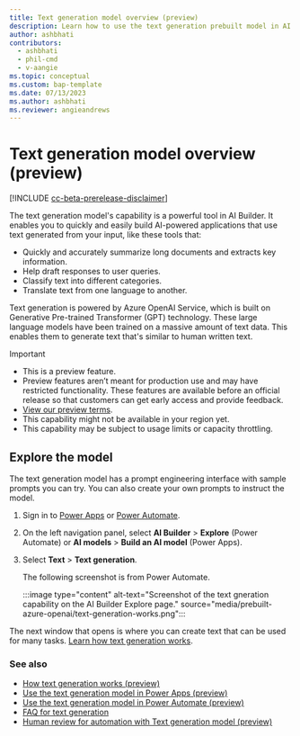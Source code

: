 ```yaml
---
title: Text generation model overview (preview)
description: Learn how to use the text generation prebuilt model in AI Builder to build a ChatGPT-like experience in Power Platform.
author: ashbhati
contributors:
  - ashbhati
  - phil-cmd
  - v-aangie
ms.topic: conceptual
ms.custom: bap-template
ms.date: 07/13/2023
ms.author: ashbhati
ms.reviewer: angieandrews
---
```


# Text generation model overview (preview)

[!INCLUDE [cc-beta-prerelease-disclaimer](./includes/cc-beta-prerelease-disclaimer.md)]

The text generation model's capability is a powerful tool in AI Builder. It enables you to quickly and easily build AI-powered applications that use text generated from your input, like these tools that:

- Quickly and accurately summarize long documents and extracts key information.
- Help draft responses to user queries.
- Classify text into different categories.
- Translate text from one language to another.

Text generation is powered by Azure OpenAI Service, which is built on Generative Pre-trained Transformer (GPT) technology. These large language models have been trained on a massive amount of text data. This enables them to generate text that's similar to human written text.

> [!IMPORTANT]
> - This is a preview feature.
> - Preview features aren’t meant for production use and may have restricted functionality. These features are available before an official release so that customers can get early access and provide feedback.
> - [View our preview terms](https://go.microsoft.com/fwlink/?linkid=2189520).
> - This capability might not be available in your region yet.
> - This capability may be subject to usage limits or capacity throttling.

## Explore the model

The text generation model has a prompt engineering interface with sample prompts you can try. You can also create your own prompts to instruct the model.

1. Sign in to [Power Apps](https://make.powerapps.com) or [Power Automate](https://make.powerautomate.com).

1. On the left navigation panel, select **AI Builder** > **Explore** (Power Automate) or **AI models** > **Build an AI model** (Power Apps).

1. Select **Text** > **Text generation**.

    The following screenshot is from Power Automate.

    :::image type="content" alt-text="Screenshot of the text gneration capability on the AI Builder Explore page." source="media/prebuilt-azure-openai/text-generation-works.png":::

The next window that opens is where you can create text that can be used for many tasks. [Learn how text generation works](azure-openai-textgen.md).

### See also

- [How text generation works (preview)](azure-openai-textgen.md)
- [Use the text generation model in Power Apps (preview)](azure-openai-model-papp.md)
- [Use the text generation model in Power Automate (preview)](azure-openai-model-pauto.md)
- [FAQ for text generation](faqs-text-generation.md)
- [Human review for automation with Text generation model (preview)](azure-openai-human-review.md)
